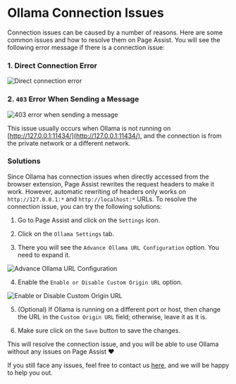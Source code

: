 # Ollama Connection Issues

Connection issues can be caused by a number of reasons. Here are some common issues and how to resolve them on Page Assist. You will see the following error message if there is a connection issue:

### 1. Direct Connection Error
![Direct connection error](https://image.pageassist.xyz/Screenshot%202024-05-13%20001742.png)

### 2. `403` Error When Sending a Message
![403 error when sending a message](https://image.pageassist.xyz/Screenshot%202024-05-13%20001940.png)

This issue usually occurs when Ollama is not running on [http://127.0.0.1:11434/](http://127.0.0.1:11434/), and the connection is from the private network or a different network.

### Solutions

Since Ollama has connection issues when directly accessed from the browser extension, Page Assist rewrites the request headers to make it work. However, automatic rewriting of headers only works on `http://127.0.0.1:*` and `http://localhost:*` URLs. To resolve the connection issue, you can try the following solutions:

1. Go to Page Assist and click on the `Settings` icon.

2. Click on the `Ollama Settings` tab.

3. There you will see the `Advance Ollama URL Configuration` option. You need to expand it.

![Advance Ollama URL Configuration](https://image.pageassist.xyz/Screenshot%202024-05-13%20003123.png)

4. Enable the `Enable or Disable Custom Origin URL` option.

![Enable or Disable Custom Origin URL](https://image.pageassist.xyz/Screenshot%202024-05-13%20003225.png)

5. (Optional) If Ollama is running on a different port or host, then change the URL in the `Custom Origin URL` field; otherwise, leave it as it is.

6. Make sure click on the `Save` button to save the changes.

This will resolve the connection issue, and you will be able to use Ollama without any issues on Page Assist ❤

If you still face any issues, feel free to contact us [here](https://github.com/n4ze3m/page-assist/issues/new), and we will be happy to help you out.